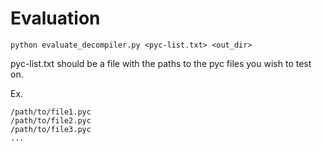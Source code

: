 # Evaluation

`python evaluate_decompiler.py <pyc-list.txt> <out_dir>`

pyc-list.txt should be a file with the paths to the pyc files you wish to test on.

Ex.

```
/path/to/file1.pyc
/path/to/file2.pyc
/path/to/file3.pyc
...
```

